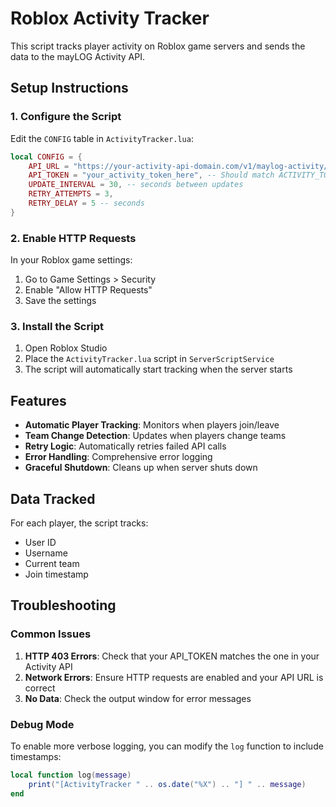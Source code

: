 # Roblox Activity Tracker

This script tracks player activity on Roblox game servers and sends the data to the mayLOG Activity API.

## Setup Instructions

### 1. Configure the Script

Edit the `CONFIG` table in `ActivityTracker.lua`:

```lua
local CONFIG = {
    API_URL = "https://your-activity-api-domain.com/v1/maylog-activity/servers/relay/create",
    API_TOKEN = "your_activity_token_here", -- Should match ACTIVITY_TOKEN in your API
    UPDATE_INTERVAL = 30, -- seconds between updates
    RETRY_ATTEMPTS = 3,
    RETRY_DELAY = 5 -- seconds
}
```

### 2. Enable HTTP Requests

In your Roblox game settings:
1. Go to Game Settings > Security
2. Enable "Allow HTTP Requests"
3. Save the settings

### 3. Install the Script

1. Open Roblox Studio
2. Place the `ActivityTracker.lua` script in `ServerScriptService`
3. The script will automatically start tracking when the server starts

## Features

- **Automatic Player Tracking**: Monitors when players join/leave
- **Team Change Detection**: Updates when players change teams
- **Retry Logic**: Automatically retries failed API calls
- **Error Handling**: Comprehensive error logging
- **Graceful Shutdown**: Cleans up when server shuts down

## Data Tracked

For each player, the script tracks:
- User ID
- Username
- Current team
- Join timestamp

## Troubleshooting

### Common Issues

1. **HTTP 403 Errors**: Check that your API_TOKEN matches the one in your Activity API
2. **Network Errors**: Ensure HTTP requests are enabled and your API URL is correct
3. **No Data**: Check the output window for error messages

### Debug Mode

To enable more verbose logging, you can modify the `log` function to include timestamps:

```lua
local function log(message)
    print("[ActivityTracker " .. os.date("%X") .. "] " .. message)
end
```